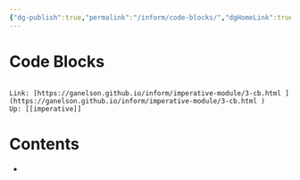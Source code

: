 ```yaml
---
{"dg-publish":true,"permalink":"/inform/code-blocks/","dgHomeLink":true,"dgPassFrontmatter":false}
---
```


# Code Blocks
```ad-info

Link: [https://ganelson.github.io/inform/imperative-module/3-cb.html ](https://ganelson.github.io/inform/imperative-module/3-cb.html )
Up: [[imperative]]
```

# Contents
- 